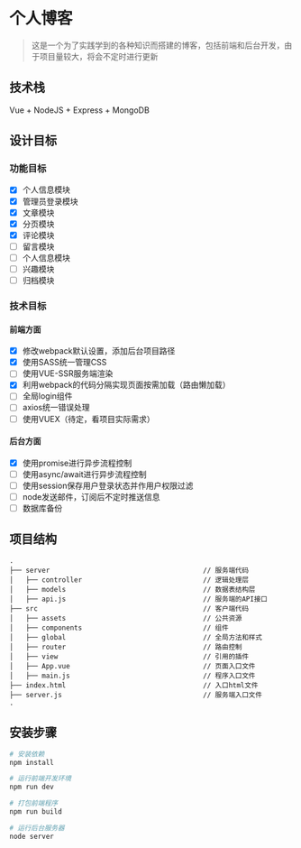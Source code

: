 # 个人博客

> 这是一个为了实践学到的各种知识而搭建的博客，包括前端和后台开发，由于项目量较大，将会不定时进行更新

## 技术栈
Vue + NodeJS + Express + MongoDB

## 设计目标
### 功能目标
- [x] 个人信息模块
- [x] 管理员登录模块
- [x] 文章模块
- [x] 分页模块
- [x] 评论模块
- [ ] 留言模块
- [ ] 个人信息模块
- [ ] 兴趣模块
- [ ] 归档模块
### 技术目标
#### 前端方面
- [x] 修改webpack默认设置，添加后台项目路径
- [x] 使用SASS统一管理CSS
- [ ] 使用VUE-SSR服务端渲染
- [x] 利用webpack的代码分隔实现页面按需加载（路由懒加载）
- [ ] 全局login组件
- [ ] axios统一错误处理 
- [ ] 使用VUEX（待定，看项目实际需求）

#### 后台方面
- [x] 使用promise进行异步流程控制
- [ ] 使用async/await进行异步流程控制
- [ ] 使用session保存用户登录状态并作用户权限过滤
- [ ] node发送邮件，订阅后不定时推送信息
- [ ] 数据库备份

## 项目结构
```
.
├── server                                      // 服务端代码
│   ├── controller                              // 逻辑处理层
│   ├── models                                  // 数据表结构层
│   ├── api.js                                  // 服务端的API接口
├── src                                         // 客户端代码
│   ├── assets                                  // 公共资源
│   ├── components                              // 组件           
│   ├── global                                  // 全局方法和样式
│   ├── router                                  // 路由控制
│   ├── view                                    // 引用的插件
│   ├── App.vue                                 // 页面入口文件
│   ├── main.js                                 // 程序入口文件
├── index.html                                  // 入口html文件
├── server.js                                   // 服务端入口文件
.

```

## 安装步骤

``` bash
# 安装依赖
npm install

# 运行前端开发环境
npm run dev

# 打包前端程序
npm run build

# 运行后台服务器
node server
```